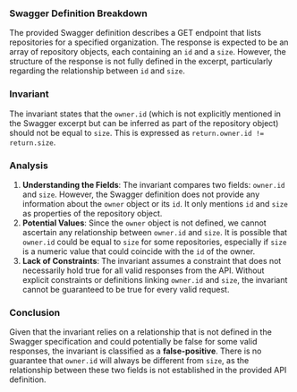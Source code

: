 ### Swagger Definition Breakdown
The provided Swagger definition describes a GET endpoint that lists repositories for a specified organization. The response is expected to be an array of repository objects, each containing an `id` and a `size`. However, the structure of the response is not fully defined in the excerpt, particularly regarding the relationship between `id` and `size`.

### Invariant
The invariant states that the `owner.id` (which is not explicitly mentioned in the Swagger excerpt but can be inferred as part of the repository object) should not be equal to `size`. This is expressed as `return.owner.id != return.size`.

### Analysis
1. **Understanding the Fields**: The invariant compares two fields: `owner.id` and `size`. However, the Swagger definition does not provide any information about the `owner` object or its `id`. It only mentions `id` and `size` as properties of the repository object. 
2. **Potential Values**: Since the `owner` object is not defined, we cannot ascertain any relationship between `owner.id` and `size`. It is possible that `owner.id` could be equal to `size` for some repositories, especially if `size` is a numeric value that could coincide with the `id` of the owner.
3. **Lack of Constraints**: The invariant assumes a constraint that does not necessarily hold true for all valid responses from the API. Without explicit constraints or definitions linking `owner.id` and `size`, the invariant cannot be guaranteed to be true for every valid request.

### Conclusion
Given that the invariant relies on a relationship that is not defined in the Swagger specification and could potentially be false for some valid responses, the invariant is classified as a **false-positive**. There is no guarantee that `owner.id` will always be different from `size`, as the relationship between these two fields is not established in the provided API definition.
